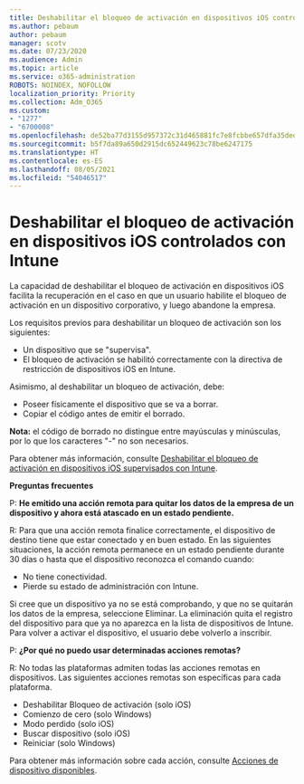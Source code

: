 ```yaml
---
title: Deshabilitar el bloqueo de activación en dispositivos iOS controlados con Intune
ms.author: pebaum
author: pebaum
manager: scotv
ms.date: 07/23/2020
ms.audience: Admin
ms.topic: article
ms.service: o365-administration
ROBOTS: NOINDEX, NOFOLLOW
localization_priority: Priority
ms.collection: Adm_O365
ms.custom:
- "1277"
- "6700008"
ms.openlocfilehash: de52ba77d3155d957372c31d465881fc7e8fcbbe657dfa35dedfee2be52e5a52
ms.sourcegitcommit: b5f7da89a650d2915dc652449623c78be6247175
ms.translationtype: HT
ms.contentlocale: es-ES
ms.lasthandoff: 08/05/2021
ms.locfileid: "54046517"
---
```

# <a name="bypass-activation-lock-on-supervised-ios-devices-with-intune"></a>Deshabilitar el bloqueo de activación en dispositivos iOS controlados con Intune

La capacidad de deshabilitar el bloqueo de activación en dispositivos iOS facilita la recuperación en el caso en que un usuario habilite el bloqueo de activación en un dispositivo corporativo, y luego abandone la empresa.

Los requisitos previos para deshabilitar un bloqueo de activación son los siguientes:

- Un dispositivo que se "supervisa".
- El bloqueo de activación se habilitó correctamente con la directiva de restricción de dispositivos iOS en Intune.

Asimismo, al deshabilitar un bloqueo de activación, debe:

- Poseer físicamente el dispositivo que se va a borrar.
- Copiar el código antes de emitir el borrado.

**Nota:** el código de borrado no distingue entre mayúsculas y minúsculas, por lo que los caracteres "-" no son necesarios.

Para obtener más información, consulte [Deshabilitar el bloqueo de activación en dispositivos iOS supervisados con Intune](https://docs.microsoft.com/intune/device-activation-lock-bypass).

**Preguntas frecuentes**

P: **He emitido una acción remota para quitar los datos de la empresa de un dispositivo y ahora está atascado en un estado pendiente.**

R: Para que una acción remota finalice correctamente, el dispositivo de destino tiene que estar conectado y en buen estado. En las siguientes situaciones, la acción remota permanece en un estado pendiente durante 30 días o hasta que el dispositivo reconozca el comando cuando:

- No tiene conectividad.
- Pierde su estado de administración con Intune.

Si cree que un dispositivo ya no se está comprobando, y que no se quitarán los datos de la empresa, seleccione Eliminar. La eliminación quita el registro del dispositivo para que ya no aparezca en la lista de dispositivos de Intune. Para volver a activar el dispositivo, el usuario debe volverlo a inscribir.

P: **¿Por qué no puedo usar determinadas acciones remotas?**

R: No todas las plataformas admiten todas las acciones remotas en dispositivos. Las siguientes acciones remotas son específicas para cada plataforma.

- Deshabilitar Bloqueo de activación (solo iOS)
- Comienzo de cero (solo Windows)
- Modo perdido (solo iOS)
- Buscar dispositivo (solo iOS)
- Reiniciar (solo Windows)

Para obtener más información sobre cada acción, consulte [Acciones de dispositivo disponibles](https://docs.microsoft.com/intune/device-management#available-device-actions).
